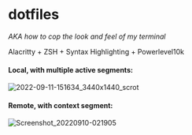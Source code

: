 # dotfiles
*AKA how to cop the look and feel of my terminal*

Alacritty + ZSH + Syntax Highlighting + Powerlevel10k

#### Local, with multiple active segments:

![2022-09-11-151634_3440x1440_scrot](https://user-images.githubusercontent.com/26313286/189545337-a1b5cb01-ae55-4a48-82b1-fab4433ee6f6.png)

#### Remote, with context segment:

![Screenshot_20220910-021905](https://user-images.githubusercontent.com/26313286/189545306-b12e722b-3e13-4b4f-9f89-85fa76c6cb85.png)
